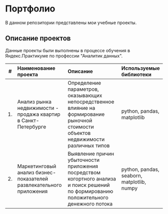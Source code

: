 # Портфолио
В данном репозитории представлены мои учебные проекты.

## Описание проектов
Данные проекты были выполнены в процессе обучения в Яндекс.Практикуме по профессии "Аналитик данных".

| #   | Наименование проекта                                                | Описание                                                                                                                               | Используемые библиотеки                    |
| :-: | :------------------------------------------------------------------ | :------------------------------------------------------------------------------------------------------------------------------------- |:------------------------------------------ |
| 1.  | Анализ рынка недвижимости - продажа квартир в Санкт-Петербурге      | Определение параметров, оказывающих непосредственное влияние на формирование рыночной стоимости объектов недвижимости различных типов  | python, pandas, matplotlib                 |
| 2.  | Маркетинговый анализ бизнес-показателей развлекательного приложения | Выявление причин убыточности приложения посредством когортного анализа и поиск решений по формированию положительного денежного потока | python, pandas, seaborn, matplotlib, numpy |
